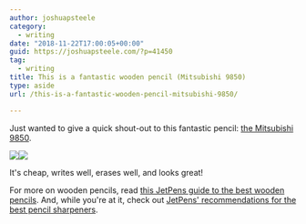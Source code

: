 ```yaml
---
author: joshuapsteele
category:
  - writing
date: "2018-11-22T17:00:05+00:00"
guid: https://joshuapsteele.com/?p=41450
tag:
  - writing
title: This is a fantastic wooden pencil (Mitsubishi 9850)
type: aside
url: /this-is-a-fantastic-wooden-pencil-mitsubishi-9850/

---
```

Just wanted to give a quick shout-out to this fantastic pencil: [the Mitsubishi 9850](https://amzn.to/2QcXI2B).

[![](//ws-na.amazon-adsystem.com/widgets/q?_encoding=UTF8&ASIN=B001BKZVWU&Format=_SL250_&ID=AsinImage&MarketPlace=US&ServiceVersion=20070822&WS=1&tag=joshuapsteele-20&language=en_US)](https://www.amazon.com/Mitsubishi-Pencil-pencil-hardness-K9850HB/dp/B001BKZVWU/ref=as_li_ss_il?ie=UTF8&linkCode=li3&tag=joshuapsteele-20&linkId=e6e38efe0138c6a5bb4092270163728e&language=en_US)![](https://ir-na.amazon-adsystem.com/e/ir?t=joshuapsteele-20&language=en_US&l=li3&o=1&a=B001BKZVWU)

It's cheap, writes well, erases well, and looks great!

For more on wooden pencils, read [this JetPens guide to the best wooden pencils](https://www.jetpens.com/blog/the-best-wooden-pencils/pt/633). And, while you're at it, check out [JetPens' recommendations for the best pencil sharpeners](https://www.jetpens.com/blog/the-best-pencil-sharpeners/pt/710).
